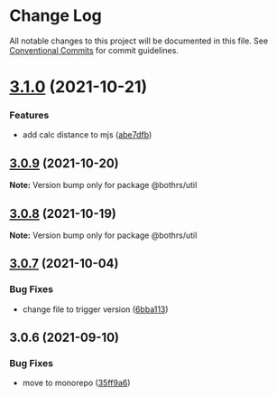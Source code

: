 # Change Log

All notable changes to this project will be documented in this file.
See [Conventional Commits](https://conventionalcommits.org) for commit guidelines.

# [3.1.0](https://github.com/bothrs/open-source/compare/@bothrs/util@3.0.9...@bothrs/util@3.1.0) (2021-10-21)


### Features

* add calc distance to mjs ([abe7dfb](https://github.com/bothrs/open-source/commit/abe7dfb5ae5b16c404d965884965fb72a71ee4ce))





## [3.0.9](https://github.com/bothrs/open-source/compare/@bothrs/util@3.0.8...@bothrs/util@3.0.9) (2021-10-20)

**Note:** Version bump only for package @bothrs/util





## [3.0.8](https://github.com/bothrs/open-source/compare/@bothrs/util@3.0.7...@bothrs/util@3.0.8) (2021-10-19)

**Note:** Version bump only for package @bothrs/util





## [3.0.7](https://github.com/bothrs/open-source/compare/@bothrs/util@3.0.6...@bothrs/util@3.0.7) (2021-10-04)


### Bug Fixes

* change file to trigger version ([6bba113](https://github.com/bothrs/open-source/commit/6bba11398935fa3044a091dba8ec5e5fb63d87b7))





## 3.0.6 (2021-09-10)


### Bug Fixes

* move to monorepo ([35ff9a6](https://github.com/bothrs/open-source/commit/35ff9a6f1672dbed467837e48d03edc0a3889470))
